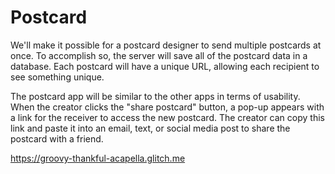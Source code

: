 # Postcard

We'll make it possible for a postcard designer to send multiple postcards at once. To accomplish so, the server will save all of the postcard data in a database. Each postcard will have a unique URL, allowing each recipient to see something unique.

The postcard app will be similar to the other apps in terms of usability. When the creator clicks the "share postcard" button, a pop-up appears with a link for the receiver to access the new postcard. The creator can copy this link and paste it into an email, text, or social media post to share the postcard with a friend. 

https://groovy-thankful-acapella.glitch.me

